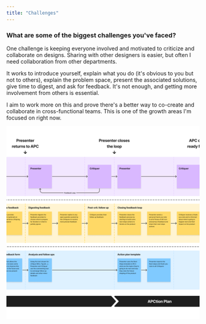 ```yaml
---
title: "Challenges"
---
```

### What are some of the biggest challenges you've faced?

One challenge is keeping everyone involved and motivated to criticize and collaborate on designs. Sharing with other designers is easier, but often I need collaboration from other departments.

It works to introduce yourself, explain what you do (it's obvious to you but not to others), explain the problem space, present the associated solutions, give time to digest, and ask for feedback. It's not enough, and getting more involvement from others is essential.

I aim to work more on this and prove there's a better way to co-create and collaborate in cross-functional teams. This is one of the growth areas I'm focused on right now.

![Snippet screenshot of a part of a diagram with the process steps of creating a product critique session.](../../assets/whiteboard/critique-flow.png "Creating processes around contributing more and asking for feedback is one of my goals to brew a design culture in a company.")